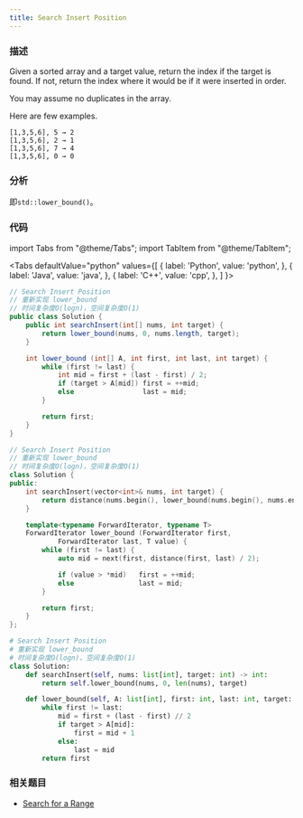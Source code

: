 ```yaml
---
title: Search Insert Position
---
```


### 描述

Given a sorted array and a target value, return the index if the target is found. If not, return the index where it would be if it were inserted in order.

You may assume no duplicates in the array.

Here are few examples.

```
[1,3,5,6], 5 → 2
[1,3,5,6], 2 → 1
[1,3,5,6], 7 → 4
[1,3,5,6], 0 → 0
```

### 分析

即`std::lower_bound()`。

### 代码

import Tabs from "@theme/Tabs";
import TabItem from "@theme/TabItem";

<Tabs
defaultValue="python"
values={[
{ label: 'Python', value: 'python', },
{ label: 'Java', value: 'java', },
{ label: 'C++', value: 'cpp', },
]
}>
<TabItem value="java">

```java
// Search Insert Position
// 重新实现 lower_bound
// 时间复杂度O(logn)，空间复杂度O(1)
public class Solution {
    public int searchInsert(int[] nums, int target) {
        return lower_bound(nums, 0, nums.length, target);
    }

    int lower_bound (int[] A, int first, int last, int target) {
        while (first != last) {
            int mid = first + (last - first) / 2;
            if (target > A[mid]) first = ++mid;
            else                 last = mid;
        }

        return first;
    }
}
```

</TabItem>
<TabItem value="cpp">

```cpp
// Search Insert Position
// 重新实现 lower_bound
// 时间复杂度O(logn)，空间复杂度O(1)
class Solution {
public:
    int searchInsert(vector<int>& nums, int target) {
        return distance(nums.begin(), lower_bound(nums.begin(), nums.end(), target));
    }

    template<typename ForwardIterator, typename T>
    ForwardIterator lower_bound (ForwardIterator first,
            ForwardIterator last, T value) {
        while (first != last) {
            auto mid = next(first, distance(first, last) / 2);

            if (value > *mid)   first = ++mid;
            else                last = mid;
        }

        return first;
    }
};
```

</TabItem>

<TabItem value="python">

```python
# Search Insert Position
# 重新实现 lower_bound
# 时间复杂度O(logn)，空间复杂度O(1)
class Solution:
    def searchInsert(self, nums: list[int], target: int) -> int:
        return self.lower_bound(nums, 0, len(nums), target)

    def lower_bound(self, A: list[int], first: int, last: int, target: int) -> int:
        while first != last:
            mid = first + (last - first) // 2
            if target > A[mid]:
                first = mid + 1
            else:
                last = mid
        return first
```

</TabItem>
</Tabs>

### 相关题目

- [Search for a Range](find-first-and-last-position-of-element-in-sorted-array.md)
